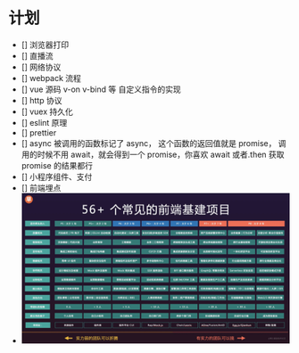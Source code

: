 # 计划

- [] 浏览器打印
- [] 直播流
- [] 网络协议
- [] webpack 流程
- [] vue 源码 v-on v-bind 等 自定义指令的实现
- [] http 协议
- [] vuex 持久化
- [] eslint 原理
- [] prettier
- [] async 被调用的函数标记了 async， 这个函数的返回值就是 promise， 调用的时候不用 await，就会得到一个 promise，你喜欢 await 或者.then 获取 promise 的结果都行
- [] 小程序组件、支付
- [] 前端埋点
- ![](./images/20221021091812.png)

